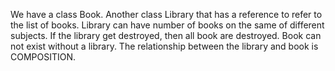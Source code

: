 We have a class Book.
Another class Library that has a reference to refer to the list of books.
Library can have number of books on the same of different subjects.
If the library get destroyed, then all book are destroyed.
Book can not exist without a library.
The relationship between the library and book is COMPOSITION.